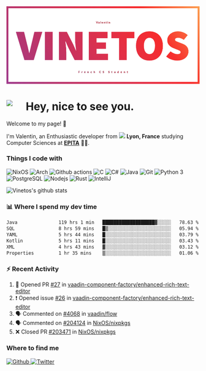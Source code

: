 <!--
**Vinetos/Vinetos** is a ✨ _special_ ✨ repository because its `README.md` (this file) appears on your GitHub profile.
-->
<a align="center" href="https://vinetos.fr">
  <img src="https://raw.githubusercontent.com/Vinetos/Vinetos/master/Vinetos%20Banner.png" />
</a>

# <img align="left" src="https://cdn.discordapp.com/emojis/938153240527265812.webp" width="10%" /> Hey, nice to see you.

Welcome to my page! :wave:  

I'm Valentin, an Enthusiastic developer from <img src="https://cdn-icons-png.flaticon.com/512/197/197560.png" width="13"/> **Lyon, France** studying Computer Sciences at [**EPITA**](https://www.epita.fr/en/) 👨‍🎓.

### Things I code with
<p>
  <img alt="NixOS" src="https://img.shields.io/badge/-NixOS-00cec9?style=flat-square&logo=nixos&logoColor=white" />
  <img alt="Arch" src="https://img.shields.io/badge/-Arch-2088FF?style=flat-square&logo=arch-linux&logoColor=white" />
  <img alt="Github actions" src="https://img.shields.io/badge/-Github_Actions-4834d4?style=flat-square&logo=github-actions&logoColor=white" />
  <img alt="C" src="https://img.shields.io/badge/-C-be2edd?style=flat-square&logo=c&logoColor=white" />
  <img alt="C#" src="https://img.shields.io/badge/-C%23-E10098?style=flat-square&logo=c#&logoColor=white" />
  <img alt="Java" src="https://img.shields.io/badge/-Java-ea2845?style=flat-square&logo=java&logoColor=white" />
  <img alt="Git" src="https://img.shields.io/badge/-Git-F05032?style=flat-square&logo=git&logoColor=white" />
  <img alt="Python 3" src="https://img.shields.io/badge/-Python%203-F7B93E?style=flat-square&logo=python&logoColor=white" />
  <img alt="PostgreSQL" src="https://img.shields.io/badge/-PostgreSQL-13aa52?style=flat-square&logo=mongodb&logoColor=white" />
  <img alt="Nodejs" src="https://img.shields.io/badge/-Nodejs-43853d?style=flat-square&logo=Node.js&logoColor=white" />
  <img alt="Rust" src="https://img.shields.io/badge/-Rust-f7f1e3?style=flat-square&logo=rust&logoColor=black" />
  <img alt="IntelliJ" src="https://img.shields.io/badge/-IntelliJ-000000?style=flat-square&logo=intellij-idea&logoColor=white" />
</p>

![Vinetos's github stats](https://github-readme-stats.vercel.app/api?username=Vinetos&show_icons=true) 

### :bar_chart: Where I spend my dev time  
<!--START_SECTION:waka-->

```text
Java               119 hrs 1 min   ███████████████████▓░░░░░   78.63 %
SQL                8 hrs 59 mins   █▒░░░░░░░░░░░░░░░░░░░░░░░   05.94 %
YAML               5 hrs 44 mins   █░░░░░░░░░░░░░░░░░░░░░░░░   03.79 %
Kotlin             5 hrs 11 mins   █░░░░░░░░░░░░░░░░░░░░░░░░   03.43 %
XML                4 hrs 43 mins   ▓░░░░░░░░░░░░░░░░░░░░░░░░   03.12 %
Properties         1 hr 35 mins    ▒░░░░░░░░░░░░░░░░░░░░░░░░   01.06 %
```

<!--END_SECTION:waka-->

### :zap: Recent Activity

<!--START_SECTION:activity-->
1. 💪 Opened PR [#27](https://github.com/vaadin-component-factory/enhanced-rich-text-editor/pull/27) in [vaadin-component-factory/enhanced-rich-text-editor](https://github.com/vaadin-component-factory/enhanced-rich-text-editor)
2. ❗️ Opened issue [#26](https://github.com/vaadin-component-factory/enhanced-rich-text-editor/issues/26) in [vaadin-component-factory/enhanced-rich-text-editor](https://github.com/vaadin-component-factory/enhanced-rich-text-editor)
3. 🗣 Commented on [#4068](https://github.com/vaadin/flow/issues/4068) in [vaadin/flow](https://github.com/vaadin/flow)
4. 🗣 Commented on [#204124](https://github.com/NixOS/nixpkgs/issues/204124) in [NixOS/nixpkgs](https://github.com/NixOS/nixpkgs)
5. ❌ Closed PR [#203471](https://github.com/NixOS/nixpkgs/pull/203471) in [NixOS/nixpkgs](https://github.com/NixOS/nixpkgs)
<!--END_SECTION:activity-->

### Where to find me
<p>
  <a href="https://github.com/Vinetos" target="_blank">
    <img alt="Github" src="https://img.shields.io/badge/GitHub-%2312100E.svg?&style=for-the-badge&logo=Github&logoColor=white" />
  </a> 
  <a href="https://twitter.com/Vinetos" target="_blank">
    <img alt="Twitter" src="https://img.shields.io/badge/twitter-%231DA1F2.svg?&style=for-the-badge&logo=twitter&logoColor=white" />
  </a> 
</p>
